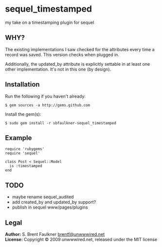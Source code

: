 # sequel\_timestamped

my take on a timestamping plugin for sequel

## WHY?

The existing implementations I saw checked for the attributes every time a
record was saved. This version checks when plugged in.

Additionally, the updated\_by attribute is explicitly settable in at least one
other implementation. It's not in this one (by design).

## Installation

Run the following if you haven't already:

    $ gem sources -a http://gems.github.com
  
Install the gem(s):

    $ sudo gem install -r sbfaulkner-sequel_timestamped

## Example

    require 'rubygems'
    require 'sequel'
    
    class Post < Sequel::Model
      is :timestamped
    end

## TODO

- maybe rename sequel\_audited
- add created\_by and updated\_by support?
- publish in sequel www/pages/plugins

## Legal

**Author:** S. Brent Faulkner <brentf@unwwwired.net>  
**License:** Copyright &copy; 2009 unwwwired.net, released under the MIT license
